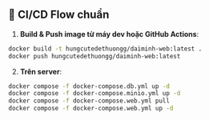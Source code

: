 ## 🔄 CI/CD Flow chuẩn

1. **Build & Push image từ máy dev hoặc GitHub Actions**:

```bash
docker build -t hungcutedethuongg/daiminh-web:latest .
docker push hungcutedethuongg/daiminh-web:latest
```

2. **Trên server**:

```bash
docker compose -f docker-compose.db.yml up -d
docker compose -f docker-compose.minio.yml up -d
docker compose -f docker-compose.web.yml pull
docker compose -f docker-compose.web.yml up -d
```

